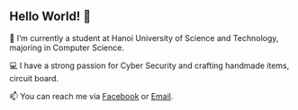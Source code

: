 ## Hello World! 👋

<!--
**anhhk210068/anhhk210068** is a ✨ _special_ ✨ repository because its `README.md` (this file) appears on your GitHub profile.
-->
🔭 I’m currently a student at Hanoi University of Science and Technology, majoring in Computer Science.

💻 I have a strong passion for Cyber Security and crafting handmade items, circuit board.

📫 You can reach me via [Facebook](fb.com\kyanh.185) or [Email](hoangkyanhyb1@gmail.com).



